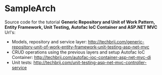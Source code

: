 # SampleArch
Source code for the tutorial **Generic Repository and Unit of Work Pattern, Entity Framework, Unit Testing, Autofac IoC Container and ASP.NET MVC**
Url's:
* Models, repository and service layer: http://techbrij.com/generic-repository-unit-of-work-entity-framework-unit-testing-asp-net-mvc
* CRUD operations using the previous layers and setup Autofac IoC Container: http://techbrij.com/autofac-ioc-container-asp-net-mvc-di
* Unit tests: http://techbrij.com/unit-testing-asp-net-mvc-controller-service
